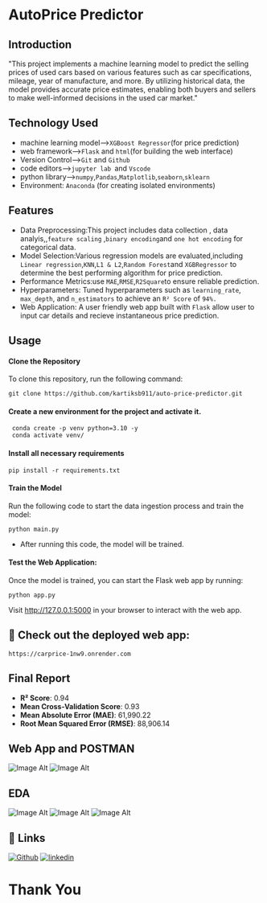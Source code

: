 # AutoPrice Predictor
## Introduction
"This project implements a machine learning model to predict the selling prices of used cars based on various features such as car specifications, mileage, year of manufacture, and more. By utilizing historical data, the model provides accurate price estimates, enabling both buyers and sellers to make well-informed decisions in the used car market."

## Technology Used
* machine learning model-->`XGBoost Regressor`(for price prediction)
* web framework-->`Flask` and `html`(for building the web interface)
* Version Control-->`Git` and `Github`
* code editors-->`jupyter lab `and `Vscode`
* python library-->`numpy`,`Pandas`,`Matplotlib`,`seaborn`,`sklearn`
* Environment: `Anaconda` (for creating isolated environments)
## Features
* Data Preprocessing:This project includes data collection , data analyis,,`feature scaling` ,`binary encoding`and `one hot encoding` for categorical data.
* Model Selection:Various regression models are evaluated,including `Linear regression`,`KNN`,`L1 & L2`,`Random Forest`and `XGBRegressor` to determine the best performing algorithm for price prediction.
* Performance Metrics:use `MAE`,`RMSE`,`R2Square`to ensure reliable prediction.
* Hyperparameters: Tuned hyperparameters such as `learning_rate`, `max_depth`, and `n_estimators` to achieve an `R² Score` of `94%.`
* Web Application: A user friendly web app built with `Flask` allow user to input car details and recieve instantaneous price prediction.
## Usage
#### Clone the Repository

To clone this repository, run the following command:

```
git clone https://github.com/kartiksb911/auto-price-predictor.git
```
#### Create a new environment for the project and activate it.
```
 conda create -p venv python=3.10 -y
 conda activate venv/
```
#### Install all necessary requirements
``` 
pip install -r requirements.txt
```
#### Train the Model
Run the following code to start the data ingestion process and train the model:

``` 
python main.py
```
* After running this code, the model will be trained.
#### Test the Web Application:
Once the model is trained, you can start the Flask web app by running:

```
python app.py
```
Visit http://127.0.0.1:5000 in your browser to interact with the web app.
## 🔗 Check out the deployed web app:
```
https://carprice-1nw9.onrender.com
```
## Final Report
- **R² Score**: 0.94
- **Mean Cross-Validation Score**: 0.93
- **Mean Absolute Error (MAE)**: 61,990.22
- **Root Mean Squared Error (RMSE)**: 88,906.14


## Web App and POSTMAN
![Image Alt](https://github.com/kartiksb911/auto-price-predictor/blob/81168e6485951fa139645be4927fd9d13424f04a/static/Screenshot%20(111).png)
![Image Alt](https://github.com/kartiksb911/auto-price-predictor/blob/81168e6485951fa139645be4927fd9d13424f04a/static/Screenshot%20(112).png)
## EDA
![Image Alt](https://github.com/kartiksb911/auto-price-predictor/blob/81168e6485951fa139645be4927fd9d13424f04a/static/Univariate_Categorcal%20(2).png)
![Image Alt](https://github.com/kartiksb911/auto-price-predictor/blob/81168e6485951fa139645be4927fd9d13424f04a/static/Univariate_Num%20(2).png)
![Image Alt](https://github.com/kartiksb911/auto-price-predictor/blob/81168e6485951fa139645be4927fd9d13424f04a/static/target_vs_continues%20(1).png)
## 🔗 Links
[![Github](https://img.shields.io/badge/my_portfolio-000?style=for-the-badge&logo=ko-fi&logoColor=white)](https://github.com/kartiksb911)
[![linkedin](https://img.shields.io/badge/linkedin-0A66C2?style=for-the-badge&logo=linkedin&logoColor=white)](https://www.linkedin.com/in/kartik-bhardwaj-07b7282b7/)
 #                                  Thank You

